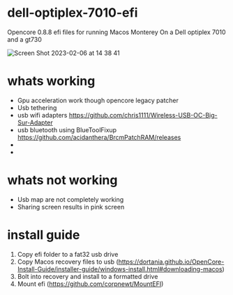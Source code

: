 # dell-optiplex-7010-efi
Opencore 0.8.8 efi files for running Macos Monterey
On a Dell optiplex 7010 and a gt730


![Screen Shot 2023-02-06 at 14 38 41](https://user-images.githubusercontent.com/82539917/217002950-1af17a5c-9f85-4214-883b-5bdbdfbcdf13.png)



# whats working
- Gpu acceleration work though opencore legacy patcher 
- Usb tethering 
- usb wifi adapters https://github.com/chris1111/Wireless-USB-OC-Big-Sur-Adapter
- usb bluetooth using BlueToolFixup https://github.com/acidanthera/BrcmPatchRAM/releases
- 
- 
# whats not working
- Usb map are not completely working
- Sharing screen results in pink screen


# install guide
1. Copy efi folder to a fat32 usb drive
2. Copy Macos recovery files to usb (https://dortania.github.io/OpenCore-Install-Guide/installer-guide/windows-install.html#downloading-macos)
3. Bolt into recovery and install to a formatted drive
4. Mount efi (https://github.com/corpnewt/MountEFI)
